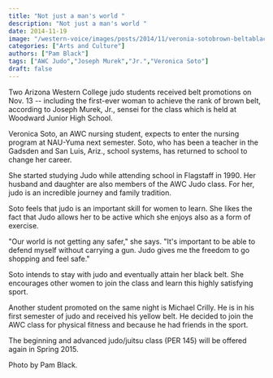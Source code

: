 ```yaml
---
title: "Not just a man's world "
description: "Not just a man's world "
date: 2014-11-19
image: "/western-voice/images/posts/2014/11/veronia-sotobrown-beltablackweb-tn1.jpg"
categories: ["Arts and Culture"]
authors: ["Pam Black"]
tags: ["AWC Judo","Joseph Murek","Jr.","Veronica Soto"]
draft: false
---
```

Two Arizona Western College judo students received belt promotions on Nov. 13 -- including the first-ever woman to achieve the rank of brown belt, according to Joseph Murek, Jr., sensei for the class which is held at Woodward Junior High School.

Veronica Soto, an AWC nursing student, expects to enter the nursing program at NAU-Yuma next semester. Soto, who has been a teacher in the Gadsden and San Luis, Ariz., school systems, has returned to school to change her career.

She started studying Judo while attending school in Flagstaff in 1990. Her husband and daughter are also members of the AWC Judo class. For her, judo is an incredible journey and family tradition.

Soto feels that judo is an important skill for women to learn. She likes the fact that Judo allows her to be active which she enjoys also as a form of exercise.

"Our world is not getting any safer," she says. "It's important to be able to defend myself without carrying a gun. Judo gives me the freedom to go shopping and feel safe."

Soto intends to stay with judo and eventually attain her black belt. She encourages other women to join the class and learn this highly satisfying sport.

Another student promoted on the same night is Michael Crilly. He is in his first semester of judo and received his yellow belt. He decided to join the AWC class for physical fitness and because he had friends in the sport.

The beginning and advanced judo/juitsu class (PER 145) will be offered again in Spring 2015.

Photo by Pam Black.